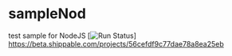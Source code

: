 # sampleNod
test sample for NodeJS
[![Run Status](https://apibeta.shippable.com/projects/56cefdf9c77dae78a8ea25eb/badge?branch=master)]
https://beta.shippable.com/projects/56cefdf9c77dae78a8ea25eb

